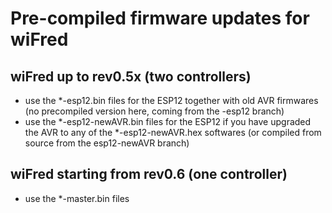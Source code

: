 # Pre-compiled firmware updates for wiFred

## wiFred up to rev0.5x (two controllers)

- use the \*-esp12.bin files for the ESP12 together with old AVR firmwares (no precompiled version here, coming from the -esp12 branch)
- use the \*-esp12-newAVR.bin files for the ESP12 if you have upgraded the AVR to any of the \*-esp12-newAVR.hex softwares (or compiled from source from the esp12-newAVR branch)

## wiFred starting from rev0.6 (one controller)

- use the \*-master.bin files
